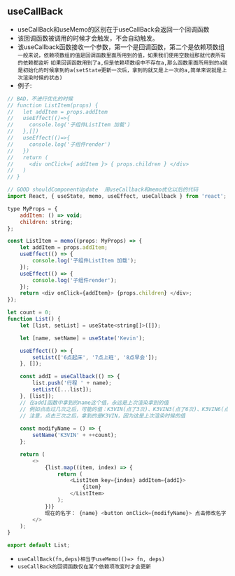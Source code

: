 ## useCallBack
* useCallBack和useMemo的区别在于useCallBack会返回一个回调函数
* 该回调函数被调用的时候才会触发，不会自动触发。
* 该useCallback函数接收一个参数，第一个是回调函数，第二个是依赖项数组
`一般来说，依赖项数组的值是回调函数里面所用到的值，如果我们使用空数组那就代表所有的依赖都监听`
`如果回调函数用到了a,但是依赖项数组中不存在a,那么函数里面所用到的a就是初始化的时候拿到的a(setState更新一次后，拿到的就又是上一次的a,简单来说就是上次渲染时候的状态)`
* 例子:
```javascript
// BAD，不进行优化的时候
// function ListItem(props) {
//   let addItem = props.addItem
//   useEffect(()=>{
//     console.log('子组件ListItem 加载')
//   },[])
//   useEffect(()=>{
//     console.log('子组件render')
//   })
//   return (
//     <div onClick={ addItem }> { props.children } </div>
//   )
// }

// GOOD shouldComponentUpdate  用useCallback和memo优化以后的代码
import React, { useState, memo, useEffect, useCallback } from 'react';

type MyProps = {
    addItem: () => void;
    children: string;
};

const ListItem = memo((props: MyProps) => {
    let addItem = props.addItem;
    useEffect(() => {
        console.log('子组件ListItem 加载');
    });
    useEffect(() => {
        console.log('子组件render');
    });
    return <div onClick={addItem}> {props.children} </div>;
});

let count = 0;
function List() {
    let [list, setList] = useState<string[]>([]);

    let [name, setName] = useState('Kevin');

    useEffect(() => {
        setList(['6点起床', '7点上班', '8点早会']);
    }, []);

    const addI = useCallback(() => {
        list.push('行程 ' + name);
        setList([...list]);
    }, [list]);
    // 在addI函数中拿到的name这个值，永远是上次渲染拿到的值
    // 例如点击过几次之后，可能的值：K3VIN(点了3次)、K3VIN3(点了6次)、K3VIN6(点了。。。次)
    // 注意，点击三次之后，拿到的是K3VIN，因为这是上次渲染时候的值
    
    const modifyName = () => {
        setName('K3VIN' + ++count);
    };

    return (
        <>
            {list.map((item, index) => {
                return (
                    <ListItem key={index} addItem={addI}>
                        {item}
                    </ListItem>
                );
            })}
            现在的名字： {name} <button onClick={modifyName}> 点击修改名字 </button>
        </>
    );
}

export default List;
```

*  `useCallBack(fn,deps)相当于useMemo(()=> fn, deps)`
* `useCallBack的回调函数仅在某个依赖项改变时才会更新`
